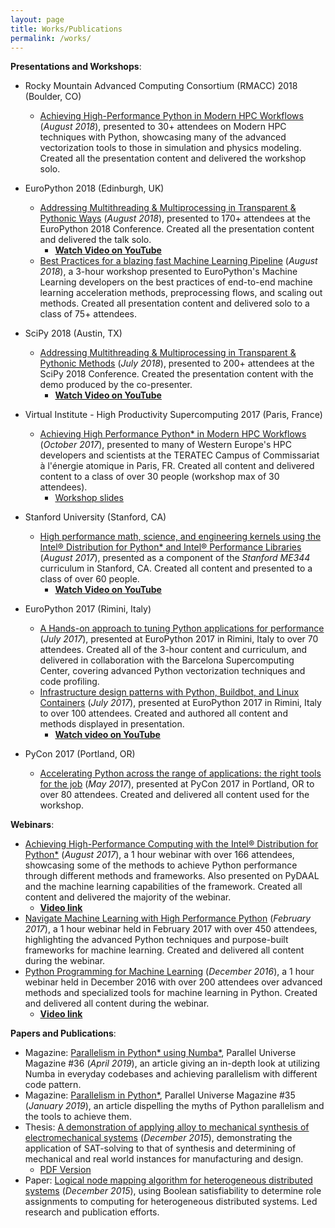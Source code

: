 ```yaml
---
layout: page
title: Works/Publications
permalink: /works/
---
```


__Presentations and Workshops__:

- Rocky Mountain Advanced Computing Consortium (RMACC) 2018 (Boulder, CO)
  - [Achieving High-Performance Python in Modern HPC Workflows](https://rmacc2018hpcsymposium.sched.com/event/FC9z/achieving-high-performance-python-in-modern-hpc-workflow?iframe=no&w=100%&sidebar=yes&bg=no) (_August 2018_), presented to 30+ attendees on Modern HPC techniques with Python, showcasing many of the advanced vectorization tools to those in simulation and physics modeling.  Created all the presentation content and delivered the workshop solo.
- EuroPython 2018 (Edinburgh, UK)
  - [Addressing Multithreading & Multiprocessing in Transparent & Pythonic Ways](https://ep2018.europython.eu/conference/talks/addressing-multithreading-and-multiprocessing-in-transparent-and-pythonic-ways) (_August 2018_), presented to 170+ attendees at the EuroPython 2018 Conference.  Created all the presentation content and delivered the talk solo.
    - [__Watch Video on YouTube__](https://youtu.be/x5tcYO-SVnc?t=3m13s)
  - [Best Practices for a blazing fast Machine Learning Pipeline](https://ep2018.europython.eu/conference/talks/best-practices-blazing-fast-machine-learning-pipeline) (_August 2018_), a 3-hour workshop presented to EuroPython's Machine Learning developers on the best practices of end-to-end machine learning acceleration methods, preprocessing flows, and scaling out methods.  Created all presentation content and delivered solo to a class of 75+ attendees.
- SciPy 2018 (Austin, TX)
  - [Addressing Multithreading & Multiprocessing in Transparent & Pythonic Methods](https://www.youtube.com/watch?v=HKjM3peINtw) (_July 2018_), presented to 200+ attendees at the SciPy 2018 Conference.  Created the presentation content with the demo produced by the co-presenter.
    - [__Watch Video on YouTube__](https://www.youtube.com/watch?v=HKjM3peINtw)
- Virtual Institute \- High Productivity Supercomputing 2017 (Paris, France)
  - [Achieving High Performance Python* in Modern HPC Workflows](http://www.vi-hps.org/training/tws/tw26.html) (_October 2017_), presented to many of Western Europe's HPC developers and scientists at the TERATEC Campus of Commissariat à l'énergie atomique in Paris, FR.  Created all content and delivered content to a class of over 30 people (workshop max of 30 attendees).
    - [Workshop slides](http://www.vi-hps.org/upload/material/tw26/Intel_Python.pdf)
- Stanford University (Stanford, CA)
  - [High performance math, science, and engineering kernels using the Intel® Distribution for Python* and Intel® Performance Libraries](https://www.youtube.com/watch?v=aafE2yHgeGI&index=3&list=PLOoGUrwjS08MypOLt_udsrUTwudqLRUq2) (_August 2017_), presented as a component of the _Stanford ME344_ curriculum in Stanford, CA.  Created all content and presented to a class of over 60 people.
    - [__Watch Video on YouTube__](https://www.youtube.com/watch?v=aafE2yHgeGI&index=3&list=PLOoGUrwjS08MypOLt_udsrUTwudqLRUq2)
- EuroPython 2017 (Rimini, Italy)
  - [A Hands-on approach to tuning Python applications for performance](https://ep2017.europython.eu/conference/talks/a-hands-on-approach-to-tuning-python-applications-for-performance) (_July 2017_), presented at EuroPython 2017 in Rimini, Italy to over 70 attendees. Created all of the 3-hour content and curriculum, and delivered in collaboration with the Barcelona Supercomputing Center, covering advanced Python vectorization techniques and code profiling.
  - [Infrastructure design patterns with Python, Buildbot, and Linux Containers](https://ep2017.europython.eu/conference/talks/infrastructure-design-patterns-with-python-buildbot-and-linux-containers) (_July 2017_), presented at EuroPython 2017 in Rimini, Italy to over 100 attendees. Created and authored all content and methods displayed in presentation.
    - [__Watch video on YouTube__](https://www.youtube.com/watch?v=NlFuQT8tCGk&t=27962s)

- PyCon 2017 (Portland, OR)
  - [Accelerating Python across the range of applications: the right tools for the job](https://us.pycon.org/2017/schedule/presentation/789/) (_May 2017_), presented
 at PyCon 2017 in Portland, OR to over 80 attendees. Created and delivered all content used
 for the workshop.


__Webinars__:
- [Achieving High-Performance Computing with the Intel® Distribution for Python*](https://software.seek.intel.com/ComputingDistributionForPython_Reg) (_August 2017_), a 1 hour webinar with over 166 attendees, showcasing some of the methods to achieve Python performance through different methods and frameworks.  Also presented on PyDAAL and the machine learning capabilities of the framework.  Created all content and delivered the majority of the webinar.
  - [__Video link__](https://software.intel.com/en-us/videos/achieving-high-performance-computing-with-the-intel-distribution-for-python)
- [Navigate Machine Learning with High Performance Python](http://infotech.report/view-events.aspx?EventID=1935) (_February 2017_), a 1 hour webinar held in February 2017 with over 450 attendees, highlighting the advanced Python techniques and purpose-built frameworks for machine learning. Created and delivered all content during the webinar.
- [Python Programming for Machine Learning](https://software.intel.com/en-us/videos/python-programming-for-machine-learning) (_December 2016_), a 1 hour webinar held in December 2016 with over 200 attendees over advanced methods and specialized tools for machine learning in Python. Created and delivered all content during the webinar.
  - [__Video link__](https://software.intel.com/en-us/videos/python-programming-for-machine-learning)

__Papers and Publications__:
- Magazine: [Parallelism in Python* using Numba*](https://software.intel.com/en-us/download/parallel-universe-magazine-issue-36-april-2019), Parallel Universe Magazine #36 (_April 2019_), an article giving an in-depth look at utilizing Numba in everyday codebases and achieving parallelism with different code pattern.
- Magazine: [Parallelism in Python*](https://software.intel.com/en-us/download/parallel-universe-magazine-issue-35-january-2019), Parallel Universe Magazine #35 (_January 2019_), an article dispelling the myths of Python parallelism and the tools to achieve them.
- Thesis: [A demonstration of applying alloy to mechanical synthesis of electromechanical systems](http://catalog.lib.utexas.edu/search%7ES29?/X(mechanical+synthesis)&searchscope=29&SORT=D/X(mechanical+synthesis)&searchscope=29&SORT=D&SUBKEY=(mechanical+synthesis)/1%2C498%2C498%2CB/frameset&FF=X(mechanical+synthesis)&searchscope=29&SORT=D&1%2C1%2C) (_December 2015_), demonstrating the application of SAT-solving to that of synthesis and determining of mechanical and real world instances for manufacturing and design.
  - [PDF Version](https://repositories.lib.utexas.edu/bitstream/handle/2152/34587/LIU-MASTERSREPORT-2015.pdf)
- Paper: [Logical node mapping algorithm for heterogeneous distributed systems](https://github.com/triskadecaepyon/DF_RoleMatrix/blob/master/Documentation/Final_Report.pdf) (_December 2015_), using Boolean satisfiability to determine role assignments to computing for heterogeneous distributed systems. Led research and publication efforts.
